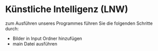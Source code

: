 # Künstliche Intelligenz (LNW)


zum Ausführen unseres Programmes führen Sie die folgenden Schritte durch: 
- 	Bilder in Input Ordner hinzufügen
- 	main Datei ausführen
